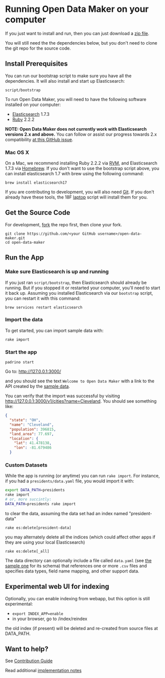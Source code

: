 # Running Open Data Maker on your computer

If you just want to install and run, then you can just download a
[zip file](https://github.com/18F/open-data-maker/archive/master.zip).

You will still need the the dependencies below, but you don't need to
clone the git repo for the source code.

## Install Prerequisites

You can run our bootstrap script to make sure you have all the dependencies.
It will also install and start up Elasticsearch:

```
script/bootstrap
```

To run Open Data Maker, you will need to have the following software installed on your computer:
* [Elasticsearch] 1.7.3
* [Ruby] 2.2.2

**NOTE: Open Data Maker does not currently work with Elasticsearch versions 2.x and above.**
You can follow or assist our progress towards 2.x compatibility [at this GitHub issue](https://github.com/18F/open-data-maker/issues/248).

### Mac OS X

On a Mac, we recommend installing Ruby 2.2.2 via [RVM], and Elasticsearch 1.7.3 via
[Homebrew].  If you don't want to use the bootstrap script above, you can install
elasticsearch 1.7 with brew using the following command:

```
brew install elasticsearch17
```

If you are contributing to development, you will also need [Git].
If you don't already have these tools, the 18F [laptop] script will install
them for you.

## Get the Source Code

For development, [fork](http://help.github.com/fork-a-repo/) the repo
first, then clone your fork.

```
git clone https://github.com/<your GitHub username>/open-data-maker.git
cd open-data-maker
```

## Run the App

### Make sure Elasticsearch is up and running
If you just ran `script/bootstrap`, then Elasticsearch should already be
running. But if you stopped it or restarted your computer, you'll need to
start it back up. Assuming you installed Elasticsearch via our `bootstrap`
script, you can restart it with this command:

```brew services restart elasticsearch```


### Import the data

To get started, you can import sample data with:

`rake import`

### Start the app

```
padrino start
```
Go to: http://127.0.0.1:3000/

and you should see the text `Welcome to Open Data Maker` with a link to
the API created by the [sample data](sample-data).  

You can verify that the import was successful by visiting
http://127.0.0.1:3000/v1/cities?name=Cleveland. You should see something like:

```json
{
  "state": "OH",
  "name": "Cleveland",
  "population": 396815,
  "land_area": 77.697,
  "location": {
    "lat": 41.478138,
    "lon": -81.679486
  }
```

### Custom Datasets

While the app is running (or anytime) you can run `rake import`. For instance, if you had a `presidents/data.yaml` file, you would import
it with:

```sh
export DATA_PATH=presidents
rake import
# or, more succintly:
DATA_PATH=presidents rake import
```

to clear the data, assuming the data set  had an index named "president-data"

```
rake es:delete[president-data]
```

you may alternately delete all the indices (which could affect other apps if
they are using your local Elasticsearch)

```
rake es:delete[_all]
```

The data directory can optionally include a file called `data.yaml` (see [the sample one](sample-data/data.yaml) for its schema) that references one or more `.csv` files and specifies data types,
field name mapping, and other support data.

## Experimental web UI for indexing

Optionally, you can enable indexing from webapp, but this option is still experimental:
* `export INDEX_APP=enable`
* in your browser, go to /index/reindex

the old index (if present) will be deleted and re-created from source files at DATA_PATH.

## Want to help?

See [Contribution Guide](CONTRIBUTING.md)

Read additional [implementation notes](NOTES.md)

[Elasticsearch]: https://www.elastic.co/products/elasticsearch
[Homebrew]: http://brew.sh/
[RVM]: https://github.com/wayneeseguin/rvm
[rbenv]: https://github.com/sstephenson/rbenv
[Ruby]: https://www.ruby-lang.org/en/
[Git]: https://git-scm.com/
[laptop]: https://github.com/18F/laptop
